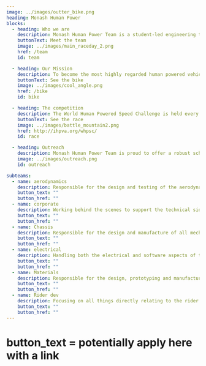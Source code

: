 ```yaml
---
image: ../images/outter_bike.png
heading: Monash Human Power
blocks:
  - heading: Who we are
    description: Monash Human Power Team is a student-led engineering team with the goal of building a fully-faired human powered vehicle (HPV) to push the limits of human speed and break the current world speed record of 144km/h set in Battle Mountain, Nevada.
    buttonText: Meet the team
    image: ../images/main_raceday_2.png
    href: /team
    id: team

  - heading: Our Mission
    description: To become the most highly regarded human powered vehicle team in Australia! Break the Australian HPV speed records. Promote STEM to the wider community within the framework of HPV's. Provide Monash students valuable, real world experience, desirable to employers
    buttonText: See the bike
    image: ../images/cool_angle.png
    href: /bike
    id: bike

  - heading: The competition
    description: The World Human Powered Speed Challenge is held every year at Battle Mountain, Nevada. Cyclists from around the world gather on State Route 305 outside Battle Mountain, Nevada in a quest to break the human-powered land speed record. The record currently stands at 89.59 MPH (144.17 KPH).
    buttonText: See the race
    image: ../images/battle_mountain2.png
    href: http://ihpva.org/whpsc/
    id: race

  - heading: Outreach
    description: Monash Human Power Team is proud to offer a robust schools program that is tailored to the inquiry skills of the Victorian Curriculum. We hope to foster the same love for STEM and sustainability that we experienced when we were in school in your students in hopes of inspiring them to pursue it in their tertiary education too. We also help schools competing in the Victorian HPV Super series use the wind tunnel for testing and provide workshop tours.
    image: ../images/outreach.png
    id: outreach

subteams:
  - name: aerodynamics
    description: Responsible for the design and testing of the aerodynamic components of the bike
    button_text: ""
    button_href: ""
  - name: corporate
    description: Working behind the scenes to support the technical side of the team however we can
    button_text: ""
    button_href: ""
  - name: Chassis
    description: Responsible for the design and manufacture of all mechanical components on the vehicle
    button_text: ""
    button_href: ""
  - name: electrical
    description: Handling both the electrical and software aspects of the bike
    button_text: ""
    button_href: ""
  - name: Materials
    description: Responsible for the design, prototyping and manufacture of the fairing of the human-powered bike.
    button_text: ""
    button_href: ""
  - name: Rider dev
    description: Focusing on all things directly relating to the rider.
    button_text: ""
    button_href: ""
---
```


# button_text = potentially apply here with a link
